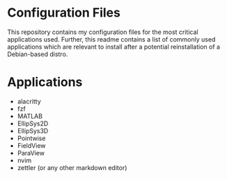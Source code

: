 # Configuration Files
This repository contains my configuration files for the most critical applications used. Further, this readme contains a list of commonly used applications which are relevant to install after a potential reinstallation of a Debian-based distro.

# Applications
- alacritty
- fzf
- MATLAB
- EllipSys2D
- EllipSys3D
- Pointwise
- FieldView
- ParaView
- nvim
- zettler (or any other markdown editor)

